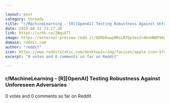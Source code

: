 ```yaml
---

layout: post
category: threads
title: "r/MachineLearning - [R][OpenAI] Testing Robustness Against Unforeseen Adversaries"
date: 2019-08-22 23:17:30
link: https://vrhk.co/2NqikTl
image: https://external-preview.redd.it/ODRb8awp0RsLRfQpSex2rAboHNBF9Ay5KO655VTqwEg.jpg?auto=webp&s=4f76d69cf192472065183641563a0b8dc16093e5
domain: reddit.com
author: "reddit"
icon: https://www.redditstatic.com/desktop2x/img/favicon/apple-icon-57x57.png
excerpt: "0 votes and 0 comments so far on Reddit"

---
```


### r/MachineLearning - [R][OpenAI] Testing Robustness Against Unforeseen Adversaries

0 votes and 0 comments so far on Reddit